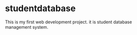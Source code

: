 # studentdatabase
This is my first web development project. it is student database management system.
